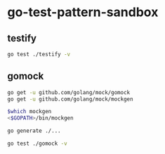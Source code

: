 # go-test-pattern-sandbox


## testify
```sh
go test ./testify -v
```

## gomock

```sh
go get -u github.com/golang/mock/gomock
go get -u github.com/golang/mock/mockgen
```

```sh
$which mockgen
<$GOPATH>/bin/mockgen
```

```sh
go generate ./...
```

```sh
go test ./gomock -v
```